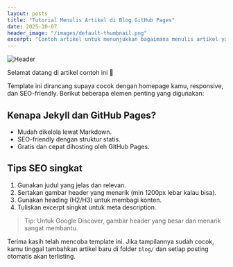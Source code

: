 ```yaml
---
layout: posts
title: "Tutorial Menulis Artikel di Blog GitHub Pages"
date: 2025-10-07
header_image: "/images/default-thumbnail.png"
excerpt: "Contoh artikel untuk menunjukkan bagaimana menulis artikel yang SEO-friendly dan responsive di GitHub Pages menggunakan Jekyll."
---
```


![Header](/images/default-thumbnail.png)

Selamat datang di artikel contoh ini 👋

Template ini dirancang supaya cocok dengan homepage kamu, responsive, dan SEO-friendly. Berikut beberapa elemen penting yang digunakan:

## Kenapa Jekyll dan GitHub Pages?
- Mudah dikelola lewat Markdown.
- SEO-friendly dengan struktur statis.
- Gratis dan cepat dihosting oleh GitHub Pages.

## Tips SEO singkat
1. Gunakan judul yang jelas dan relevan.  
2. Sertakan gambar header yang menarik (min 1200px lebar kalau bisa).  
3. Gunakan heading (H2/H3) untuk membagi konten.  
4. Tuliskan excerpt singkat untuk meta description.

> Tip: Untuk Google Discover, gambar header yang besar dan menarik sangat membantu.

Terima kasih telah mencoba template ini. Jika tampilannya sudah cocok, kamu tinggal tambahkan artikel baru di folder `blog/` dan setiap posting otomatis akan terlisting.
